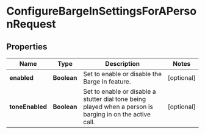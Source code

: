 <!--  Copyright 2025 Cisco Systems Inc.

Permission is hereby granted, free of charge, to any person obtaining a copy
of this software and associated documentation files (the "Software"), to deal
in the Software without restriction, including without limitation the rights
to use, copy, modify, merge, publish, distribute, sublicense, and/or sell
copies of the Software, and to permit persons to whom the Software is
furnished to do so, subject to the following conditions:

The above copyright notice and this permission notice shall be included in
all copies or substantial portions of the Software.

THE SOFTWARE IS PROVIDED "AS IS", WITHOUT WARRANTY OF ANY KIND, EXPRESS OR
IMPLIED, INCLUDING BUT NOT LIMITED TO THE WARRANTIES OF MERCHANTABILITY,
FITNESS FOR A PARTICULAR PURPOSE AND NONINFRINGEMENT. IN NO EVENT SHALL THE
AUTHORS OR COPYRIGHT HOLDERS BE LIABLE FOR ANY CLAIM, DAMAGES OR OTHER
LIABILITY, WHETHER IN AN ACTION OF CONTRACT, TORT OR OTHERWISE, ARISING FROM,
OUT OF OR IN CONNECTION WITH THE SOFTWARE OR THE USE OR OTHER DEALINGS IN
THE SOFTWARE.-->


# ConfigureBargeInSettingsForAPersonRequest


## Properties

| Name | Type | Description | Notes |
|------------ | ------------- | ------------- | -------------|
|**enabled** | **Boolean** | Set to enable or disable the Barge In feature. |  [optional] |
|**toneEnabled** | **Boolean** | Set to enable or disable a stutter dial tone being played when a person is barging in on the active call. |  [optional] |



